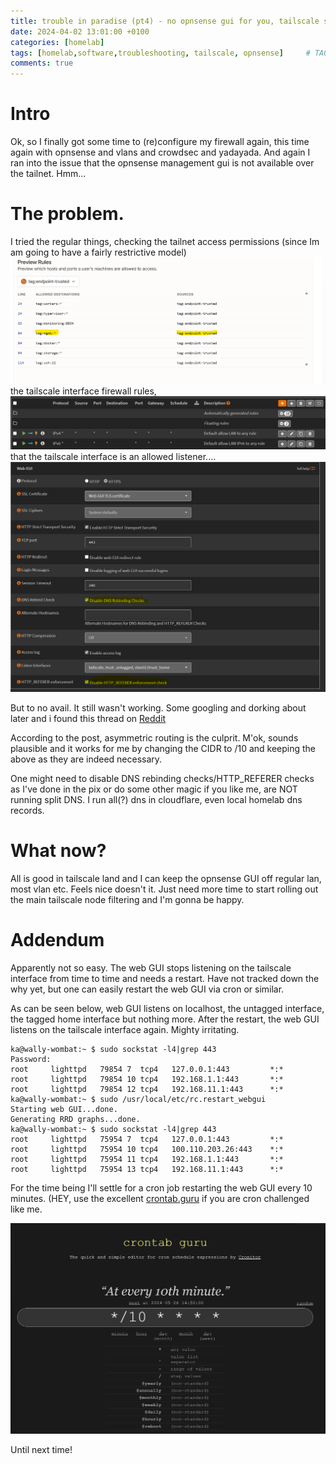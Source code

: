 ```yaml
---
title: trouble in paradise (pt4) - no opnsense gui for you, tailscale said.
date: 2024-04-02 13:01:00 +0100
categories: [homelab]
tags: [homelab,software,troubleshooting, tailscale, opnsense]     # TAG names should always be lowercase
comments: true
---
```


# Intro

Ok, so I finally got some time to (re)configure my firewall again, this time again with opnsense and vlans and crowdsec and yadayada. And again I ran into the issue that the opnsense management gui is not available over the tailnet.  Hmm...

# The problem.

I tried the regular things, checking the tailnet access permissions (since Im am going to have a fairly restrictive model) 
![tailscale access](/assets/images/2024-04-02-trouble-in-paradise-pt4/1.png)
 the tailscale interface firewall rules,
![firewall tailscale interface access](/assets/images/2024-04-02-trouble-in-paradise-pt4/2.png)
 that the tailscale interface is an allowed listener....
 ![tailscale interface set as listener](/assets/images/2024-04-02-trouble-in-paradise-pt4/3.png)

But to no avail. It still wasn't working. Some googling and dorking about later and i found this thread on [Reddit](https://www.reddit.com/r/OPNsenseFirewall/comments/11ww0sx/how_to_access_gui_via_tailscale_ip_address_on/)

According to the post, asymmetric routing is the culprit. M'ok, sounds plausible and it works for me by changing the CIDR to /10 and keeping the above as they are indeed necessary.

One might need to disable DNS rebinding checks/HTTP_REFERER checks as I've done in the pix or do some other magic if you like me, are NOT running split DNS. I run all(?) dns in cloudflare, even local homelab dns records. 

# What now?

All is good in tailscale land and I can keep the opnsense GUI off regular lan, most vlan etc. Feels nice doesn't it. Just need more time to start rolling out the main tailscale node filtering and I'm gonna be happy.

# Addendum

Apparently not so easy. The web GUI stops listening on the tailscale interface from time to time  and needs a restart. Have not tracked down the why yet, but one can easily restart the web GUI via cron or similar.

As can be seen below, web GUI listens on localhost, the untagged interface, the tagged home interface but nothing more. After the restart, the web GUI listens on the tailscale interface again. Mighty irritating.
```	
ka@wally-wombat:~ $ sudo sockstat -l4|grep 443
Password:
root     lighttpd   79854 7  tcp4   127.0.0.1:443         *:*
root     lighttpd   79854 10 tcp4   192.168.1.1:443       *:*
root     lighttpd   79854 12 tcp4   192.168.11.1:443      *:*
ka@wally-wombat:~ $ sudo /usr/local/etc/rc.restart_webgui
Starting web GUI...done.
Generating RRD graphs...done.
ka@wally-wombat:~ $ sudo sockstat -l4|grep 443
root     lighttpd   75954 7  tcp4   127.0.0.1:443         *:*
root     lighttpd   75954 10 tcp4   100.110.203.26:443    *:*
root     lighttpd   75954 11 tcp4   192.168.1.1:443       *:*
root     lighttpd   75954 13 tcp4   192.168.11.1:443      *:*

```

For the time being I'll settle for a cron job restarting the web GUI every 10 minutes. (HEY, use the excellent [crontab.guru](https://crontab.guru) if you are cron challenged like me.

![crontab.guru](/assets/images/2024-04-02-trouble-in-paradise-pt4/4.png)

Until next time!
